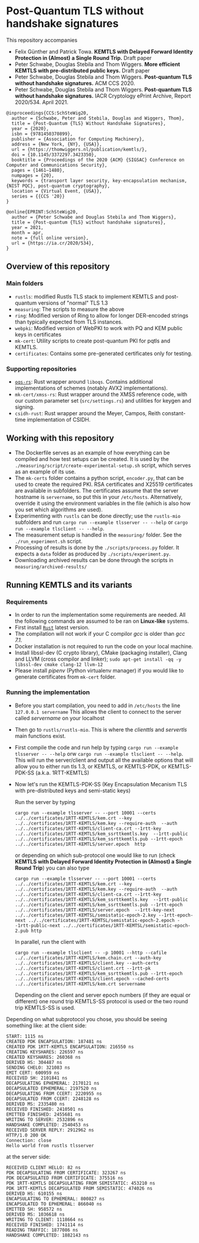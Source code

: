 # Post-Quantum TLS without handshake signatures

This repository accompanies

* Felix Günther and Patrick Towa. **KEMTLS with Delayed Forward Identity Protection in (Almost) a Single Round Trip.** Draft paper
* Peter Schwabe, Douglas Stebila and Thom Wiggers. **More efficient KEMTLS with pre-distributed public keys.** Draft paper
* Peter Schwabe, Douglas Stebila and Thom Wiggers. **Post-quantum TLS without handshake signatures.** ACM CCS 2020.
* Peter Schwabe, Douglas Stebila and Thom Wiggers. **Post-quantum TLS without handshake signatures.** IACR Cryptology ePrint Archive, Report 2020/534. April 2021.

```
@inproceedings{CCS:SchSteWig20,
  author = {Schwabe, Peter and Stebila, Douglas and Wiggers, Thom},
  title = {Post-Quantum {TLS} Without Handshake Signatures},
  year = {2020},
  isbn = {9781450370899},
  publisher = {Association for Computing Machinery},
  address = {New York, {NY}, {USA}},
  url = {https://thomwiggers.nl/publication/kemtls/},
  doi = {10.1145/3372297.3423350},
  booktitle = {Proceedings of the 2020 {ACM} {SIGSAC} Conference on Computer and Communications Security},
  pages = {1461–1480},
  numpages = {20},
  keywords = {transport layer security, key-encapsulation mechanism, {NIST PQC}, post-quantum cryptography},
  location = {Virtual Event, {USA}},
  series = {{CCS '20}}
}

@online{EPRINT:SchSteWig20,
  author = {Peter Schwabe and Douglas Stebila and Thom Wiggers},
  title = {Post-quantum {TLS} without handshake signatures},
  year = 2021,
  month = apr,
  note = {full online version},
  url = {https://ia.cr/2020/534},
}
```

## Overview of this repository

### Main folders

* ``rustls``: modified Rustls TLS stack to implement KEMTLS and post-quantum versions of "normal" TLS 1.3
* ``measuring``: The scripts to measure the above
* ``ring``: Modified version of Ring to allow for longer DER-encoded strings than typically expected from TLS instances.
* ``webpki``: Modified version of WebPKI to work with PQ and KEM public keys in certificates
* ``mk-cert``: Utility scripts to create post-quantum PKI for pqtls and KEMTLS.
* ``certificates``: Contains some pre-generated certificates only for testing.

### Supporting repositories

* [``oqs-rs``][]: Rust wrapper around ``liboqs``. Contains additional implementations of schemes (notably AVX2 implementations).
* ``mk-cert/xmss-rs``: Rust wrapper around the XMSS reference code, with our custom parameter set (``src/settings.rs``) and utilities for keygen and signing.
* ``csidh-rust``: Rust wrapper around the Meyer, Campos, Reith constant-time implementation of CSIDH.

[``oqs-rs``]: https://github.com/open-quantum-safe/liboqs-rust

## Working with this repository

* The Dockerfile serves as an example of how everything can be compiled and how test setups can be created.
   It is used by the ``./measuring/script/create-experimental-setup.sh`` script, which serves as an example of its use.
* The `mk-certs` folder contains a python script, `encoder.py`, that can be used to create the required PKI.
   RSA certificates and X25519 certificates are available in subfolders.
   The certificates assume that the server hostname is ``servername``, so put this in your `/etc/hosts`.
   Alternatively, override it using the environment variables in the file (which is also how you set which algorithms are used).
* Experimenting with ``rustls`` can be done directly; use the ``rustls-mio`` subfolders
   and run ``cargo run --example tlsserver -- --help`` or ``cargo run --example tlsclient -- --help``.
* The measurement setup is handled in the `measuring/` folder. See the `./run_experiment.sh` script.
* Processing of results is done by the `./scripts/process.py` folder. It expects a `data` folder as produced by `./scripts/experiment.py`.
* Downloading archived results can be done through the scripts in ``measuring/archived-results/``

## Running KEMTLS and its variants

### Requirements
* In order to run the implementation some requirements are needed.
	All the following commands are assumed to be ran on **Linux-like** systems.
* First install [``Rust``](https://www.rust-lang.org/tools/install) latest version.
* The compilation will not work if your C compilor *gcc* is older than *gcc 7.1*.
* Docker installation is not required to run the code on your local machine.
* Install libssl-dev (C crypto library), CMake (packaging installer), Clang and LLVM (cross compilor and linker);
	``sudo apt-get install -qq -y libssl-dev cmake clang-12 llvm-12``
* Please install *pipenv* (Python virtualenv manager) if you would like to generate certificates from `mk-cert` folder.

### Running the implementation

* Before you start compilation, you need to add in `/etc/hosts` the line ``127.0.0.1 servername``
	This allows the client to connect to the server called *servername* on your localhost
* Then go to `rustls/rustls-mio`. This is where the *clienttls* and *servertls* main functions exist.
* First compile the code and run help by typing ``cargo run --example tlsserver -- --help`` orw
	``cargo run --example tlsclient -- --help``. This will run the server/client and output all the available
	options that will allow you to either run tls 1.3, or KEMTLS, or KEMTLS-PDK, or KEMTLS-PDK-SS (a.k.a. 1RTT-KEMTLS)
* Now let's run the KEMTLS-PDK-SS (Key Encapsulation Mecanism TLS with pre-distributed keys and semi-static keys)
	
	Run the server by typing 
	
	``cargo run --example tlsserver -- --port 10001 --certs ../../certificates/1RTT-KEMTLS/kem.crt --key ../../certificates/1RTT-KEMTLS/kem.key --require-auth  --auth ../../certificates/1RTT-KEMTLS/client-ca.crt --1rtt-key ../../certificates/1RTT-KEMTLS/kem_ssrttkemtls.key  --1rtt-public ../../certificates/1RTT-KEMTLS/kem_ssrttkemtls.pub --1rtt-epoch ../../certificates/1RTT-KEMTLS/server.epoch  http``
	
	or depending on which sub-protocol one would like to run (check **KEMTLS with Delayed Forward Identity Protection in (Almost) a Single Round Trip**) you can also type
	
	``cargo run --example tlsserver -- --port 10001 --certs ../../certificates/1RTT-KEMTLS/kem.crt --key ../../certificates/1RTT-KEMTLS/kem.key --require-auth  --auth ../../certificates/1RTT-KEMTLS/client-ca.crt --1rtt-key ../../certificates/1RTT-KEMTLS/kem_ssrttkemtls.key  --1rtt-public ../../certificates/1RTT-KEMTLS/kem_ssrttkemtls.pub --1rtt-epoch ../../certificates/1RTT-KEMTLS/server.epoch  --1rtt-key-next ../../certificates/1RTT-KEMTSL/semistatic-epoch-2.key --1rtt-epoch-next ../../certificates/1RTT-KEMTSL/semistatic-epoch-2.epoch --1rtt-public-next ../../certificates/1RTT-KEMTSL/semistatic-epoch-2.pub http``
	
	In parallel, run the client with
	
	``cargo run --example tlsclient -- -p 10001 --http --cafile ../../certificates/1RTT-KEMTLS/kem.chain.crt --auth-key ../../certificates/1RTT-KEMTLS/client.key --auth-certs ../../certificates/1RTT-KEMTLS/client.crt --1rtt-pk ../../certificates/1RTT-KEMTLS/kem_ssrttkemtls.pub --1rtt-epoch ../../certificates/1RTT-KEMTLS/client.epoch --cached-certs ../../certificates/1RTT-KEMTLS/kem.crt servername``
	
	Depending on the client and server epoch numbers (if they are equal or different) one round trip KEMTLS-SS protocol is used
	or the two round trip KEMTLS-SS is used.
	
Depending on what subprotocol you chose, you should be seeing something like:
at the client side:
```
START: 1115 ns
CREATED PDK ENCAPSULATION: 187481 ns
CREATED PDK 1RTT-KEMTLS ENCAPSULATION: 216550 ns
CREATING KEYSHARES: 226597 ns
CREATED KEYSHARES: 260368 ns
DERIVED HS: 304487 ns
SENDING CHELO: 321083 ns
EMIT CERT: 600959 ns
RECEIVED SH: 2101841 ns
DECAPSULATING EPHEMERAL: 2170121 ns
DECAPSULATED EPHEMERAL: 2197520 ns
DECAPSULATING FROM CCERT: 2220955 ns
DECAPSULATED FROM CCERT: 2248128 ns
DERIVED MS: 2335480 ns
RECEIVED FINISHED: 2410501 ns
EMITTED FINISHED: 2455681 ns
WRITING TO SERVER: 2532896 ns
HANDSHAKE COMPLETED: 2540453 ns
RECEIVED SERVER REPLY: 2912962 ns
HTTP/1.0 200 OK
Connection: close
Hello world from rustls tlsserver
```

at the server side:
```
RECEIVED CLIENT HELLO: 82 ns
PDK DECAPSULATING FROM CERTIFICATE: 323267 ns
PDK DECAPSULATED FROM CERTIFICATE: 375516 ns
PDK 1RTT-KEMTLS DECAPSULATING FROM SEMISTATIC: 453210 ns
PDK 1RTT-KEMTLS DECAPSULATED FROM SEMISTATIC: 474026 ns
DERIVED HS: 610155 ns
ENCAPSULATING TO EPHEMERAL: 800827 ns
ENCAPSULATED TO EPHEMERAL: 866040 ns
EMITTED SH: 958572 ns
DERIVED MS: 1036618 ns
WRITING TO CLIENT: 1118664 ns
RECEIVED FINISHED: 1741114 ns
READING TRAFFIC: 1877086 ns
HANDSHAKE COMPLETED: 1882143 ns
```



